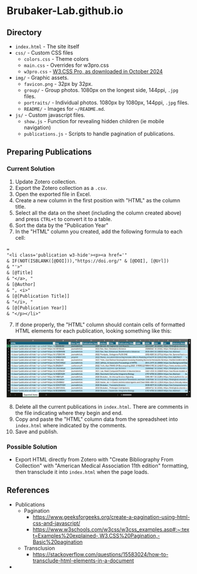 # Brubaker-Lab.github.io

## Directory

- `index.html` - The site itself
- `css/` - Custom CSS files
    - `colors.css` - Theme colors
    - `main.css` - Overrides for w3pro.css
    - `w3pro.css` - [W3.CSS Pro, as downloaded in October 2024](https://www.w3schools.com/w3css/4/w3pro.css)
- `img/` - Graphic assets.
    - `favicon.png` - 32px by 32px.
    - `group/` - Group photos. 1080px on the longest side, 144ppi, `.jpg` files.
    - `portraits/` - Individual photos. 1080px by 1080px, 144ppi, `.jpg` files.
    - `README/` - Images for `~/README.md`.
- `js/` - Custom javascript files.
    - `show.js` - Function for revealing hidden children (ie mobile navigation)
    - `publications.js` - Scripts to handle pagination of publications.

## Preparing Publications

### Current Solution

1. Update Zotero collection.
2. Export the Zotero collection as a `.csv`.
3. Open the exported file in Excel.
4. Create a new column in the first position with "HTML" as the column title.
5. Select all the data on the sheet (including the column created above) and press `CTRL+t` to convert it to a table.
1. Sort the data by the "Publication Year" 
6. In the "HTML" column you created, add the following formula to each cell:

```
=
"<li class='publication w3-hide'><p><a href='"
& IF(NOT(ISBLANK([@DOI])),"https://doi.org/" & [@DOI], [@Url])
& "'>"
& [@Title]
& "</a>, "
& [@Author]
& ", <i>"
& [@[Publication Title]]
& "</i>, "
& [@[Publication Year]]
& "</p></li>"
```

7. If done properly, the "HTML" column should contain cells of formatted HTML elements for each publication, looking something like this:

![](img/README/2024-10-07-12-06-05_EXCEL.png)

8. Delete all the current publications in `index.html`. There are comments in the file indicating where they begin and end.
9. Copy and paste the "HTML" column data from the spreadsheet into `index.html` where indicated by the comments.
10. Save and publish.

### Possible Solution

- Export HTML directly from Zotero with "Create Bibliography From Collection" with "American Medical Association 11th edition" formatting, then transclude it into `index.html` when the page loads.

## References

- Publications
    - Pagination
        - https://www.geeksforgeeks.org/create-a-pagination-using-html-css-and-javascript/
        - https://www.w3schools.com/w3css/w3css_examples.asp#:~:text=Examples%20explained-,W3.CSS%20Pagination,-Basic%20pagination
    - Transclusion
        - https://stackoverflow.com/questions/15583024/how-to-transclude-html-elements-in-a-document
- 
